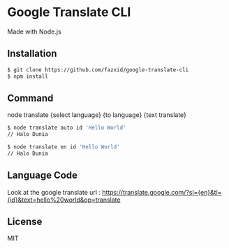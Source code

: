 # Google Translate CLI

Made with Node.js

## Installation

```bash
$ git clone https://github.com/fazxid/google-translate-cli
$ npm install
```

## Command

node translate {select language} {to language} {text translate}

```bash
$ node translate auto id 'Hello World'
// Halo Dunia

$ node translate en id 'Hello World'
// Halo Dunia

```

## Language Code

Look at the google translate url : https://translate.google.com/?sl={en}&tl={id}&text=hello%20world&op=translate

## License

MIT
